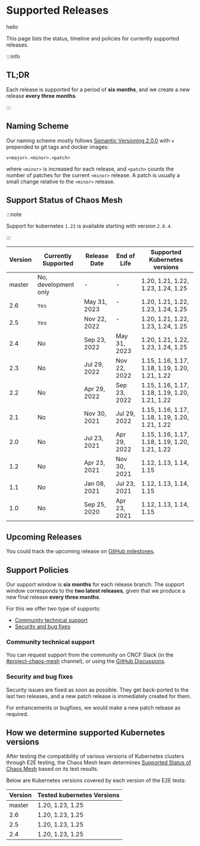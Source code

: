 # Supported Releases

hello

This page lists the status, timeline and policies for currently supported releases.

:::info

## TL;DR

Each release is supported for a period of **six months**, and we create a new release **every three months**.

:::

## Naming Scheme

Our naming scheme mostly follows [Semantic Versioning 2.0.0](https://semver.org/) with `v` prepended to git tags and docker images:

```plain
v<major>.<minor>.<patch>
```

where `<minor>` is increased for each release, and `<patch>` counts the number of patches for the current `<minor>` release. A patch is usually a small change relative to the `<minor>` release.

## Support Status of Chaos Mesh

:::note

Support for kubernetes `1.22` is available starting with version `2.0.4`.

:::

| Version | Currently Supported | Release Date | End of Life | Supported Kubernetes versions |
| --- | --- | --- | --- | --- |
| master | No, development only | - | - | 1.20, 1.21, 1.22, 1.23, 1.24, 1.25 |
| 2.6     | `Yes`                 | May 31, 2023 | -           | 1.20, 1.21, 1.22, 1.23, 1.24, 1.25 |
| 2.5     | `Yes`                 | Nov 22, 2022 | -           | 1.20, 1.21, 1.22, 1.23, 1.24, 1.25 |
| 2.4     | No                 | Sep 23, 2022 | May 31, 2023 | 1.20, 1.21, 1.22, 1.23, 1.24, 1.25 |
| 2.3 | No | Jul 29, 2022 | Nov 22, 2022 | 1.15, 1.16, 1.17, 1.18, 1.19, 1.20, 1.21, 1.22 |
| 2.2 | No | Apr 29, 2022 | Sep 23, 2022 | 1.15, 1.16, 1.17, 1.18, 1.19, 1.20, 1.21, 1.22 |
| 2.1 | No | Nov 30, 2021 | Jul 29, 2022 | 1.15, 1.16, 1.17, 1.18, 1.19, 1.20, 1.21, 1.22 |
| 2.0 | No | Jul 23, 2021 | Apr 29, 2022 | 1.15, 1.16, 1.17, 1.18, 1.19, 1.20, 1.21, 1.22 |
| 1.2 | No | Apr 23, 2021 | Nov 30, 2021 | 1.12, 1.13, 1.14, 1.15 |
| 1.1 | No | Jan 08, 2021 | Jul 23, 2021 | 1.12, 1.13, 1.14, 1.15 |
| 1.0 | No | Sep 25, 2020 | Apr 23, 2021 | 1.12, 1.13, 1.14, 1.15 |

## Upcoming Releases

You could track the upcoming release on [GitHub milestones](https://github.com/chaos-mesh/chaos-mesh/milestones).

## Support Policies

Our support window is **six months** for each release branch. The support window corresponds to the **two latest releases**, given that we produce a new final release **every three months**.

For this we offer two type of supports:

- [Community technical support](#community-technical-support)
- [Security and bug fixes](#security-and-bug-fixes)

### Community technical support

You can request support from the community on CNCF Slack (in the [#project-chaos-mesh](https://cloud-native.slack.com/archives/C0193VAV272) channel), or using the [GitHub Discussions](https://github.com/chaos-mesh/chaos-mesh/discussions).

### Security and bug fixes

Security issues are fixed as soon as possible. They get back-ported to the last two releases, and a new patch release is immediately created for them.

For enhancements or bugfixes, we would make a new patch release as required.

## How we determine supported Kubernetes versions

After testing the compatibility of various versions of Kubernetes clusters through E2E testing, the Chaos Mesh team determines [Supported Status of Chaos Mesh](#support-status-of-chaos-mesh) based on its test results.

Below are Kubernetes versions covered by each version of the E2E tests:

| Version | Tested kubernetes Versions |
| ------- | -------------------------- |
| master  | 1.20, 1.23, 1.25           |
| 2.6     | 1.20, 1.23, 1.25           |
| 2.5     | 1.20, 1.23, 1.25           |
| 2.4     | 1.20, 1.23, 1.25           |
